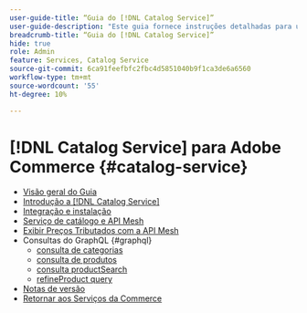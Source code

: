 ```yaml
---
user-guide-title: “Guia do [!DNL Catalog Service]”
user-guide-description: "Este guia fornece instruções detalhadas para usar o  [!DNL Catalog Service] for Adobe Commerce."
breadcrumb-title: “Guia do [!DNL Catalog Service]”
hide: true
role: Admin
feature: Services, Catalog Service
source-git-commit: 6ca91feefbfc2fbc4d5851040b9f1ca3de6a6560
workflow-type: tm+mt
source-wordcount: '55'
ht-degree: 10%

---
```


# [!DNL Catalog Service] para Adobe Commerce {#catalog-service}

- [Visão geral do Guia](guide-overview.md)
- [Introdução a  [!DNL Catalog Service]](overview.md)
- [Integração e instalação](installation.md)
- [Serviço de catálogo e API Mesh](mesh.md)
- [Exibir Preços Tributados com a API Mesh](taxes.md)
- Consultas do GraphQL {#graphql}
   - [consulta de categorias](https://developer.adobe.com/commerce/services/graphql/catalog-service/categories/)
   - [consulta de produtos](https://developer.adobe.com/commerce/services/graphql/catalog-service/products/)
   - [consulta productSearch](https://developer.adobe.com/commerce/services/graphql/live-search/product-search/)
   - [refineProduct query](https://developer.adobe.com/commerce/services/graphql/catalog-service/refine-product/)
- [Notas de versão](release-notes.md)
- [Retornar aos Serviços da Commerce](https://experienceleague.adobe.com/en/docs/commerce-merchant-services/user-guides/home)
